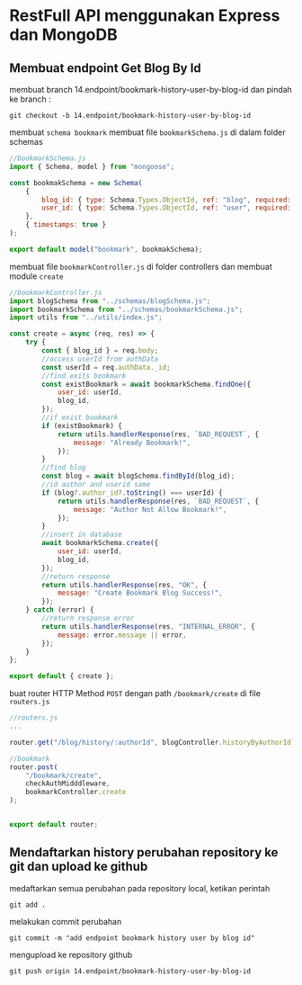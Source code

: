 # RestFull API menggunakan Express dan MongoDB

## Membuat endpoint Get Blog By Id

membuat branch 14.endpoint/bookmark-history-user-by-blog-id dan pindah ke branch :

```console
git checkout -b 14.endpoint/bookmark-history-user-by-blog-id
```

membuat `schema bookmark`
membuat file `bookmarkSchema.js` di dalam folder schemas

```js
//bookmarkSchema.js
import { Schema, model } from "mongoose";

const bookmakSchema = new Schema(
    {
        blog_id: { type: Schema.Types.ObjectId, ref: "blog", required: true },
        user_id: { type: Schema.Types.ObjectId, ref: "user", required: true },
    },
    { timestamps: true }
);

export default model("bookmark", bookmakSchema);
```

membuat file `bookmarkController.js` di folder controllers dan membuat module `create`

```js
//bookmarkController.js
import blogSchema from "../schemas/blogSchema.js";
import bookmarkSchema from "../schemas/bookmarkSchema.js";
import utils from "../utils/index.js";

const create = async (req, res) => {
    try {
        const { blog_id } = req.body;
        //access userId from authData
        const userId = req.authData._id;
        //find exits bookmark
        const existBookmark = await bookmarkSchema.findOne({
            user_id: userId,
            blog_id,
        });
        //if exist bookmark
        if (existBookmark) {
            return utils.handlerResponse(res, `BAD_REQUEST`, {
                message: "Already Bookmark!",
            });
        }
        //find blog
        const blog = await blogSchema.findById(blog_id);
        //id author and userid same
        if (blog?.author_id?.toString() === userId) {
            return utils.handlerResponse(res, `BAD_REQUEST`, {
                message: "Author Not Allow Bookmark!",
            });
        }
        //insert in database
        await bookmarkSchema.create({
            user_id: userId,
            blog_id,
        });
        //return response
        return utils.handlerResponse(res, "OK", {
            message: "Create Bookmark Blog Success!",
        });
    } catch (error) {
        //return response error
        return utils.handlerResponse(res, "INTERNAL_ERROR", {
            message: error.message || error,
        });
    }
};

export default { create };
```

buat router HTTP Method `POST` dengan path `/bookmark/create` di file `routers.js`

```js
//routers.js
...

router.get("/blog/history/:authorId", blogController.historyByAuthorId);

//bookmark
router.post(
    "/bookmark/create",
    checkAuthMidddleware,
    bookmarkController.create
);


export default router;

```

## Mendaftarkan history perubahan repository ke git dan upload ke github

medaftarkan semua perubahan pada repository local, ketikan perintah

```console
git add .
```

melakukan commit perubahan

```console
git commit -m "add endpoint bookmark history user by blog id"
```

mengupload ke repository github

```console
git push origin 14.endpoint/bookmark-history-user-by-blog-id
```
